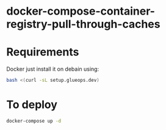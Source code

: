 # docker-compose-container-registry-pull-through-caches


# Requirements

Docker just install it on debain using:
```bash
bash <(curl -sL setup.glueops.dev)
```

# To deploy

```bash
docker-compose up -d
```
